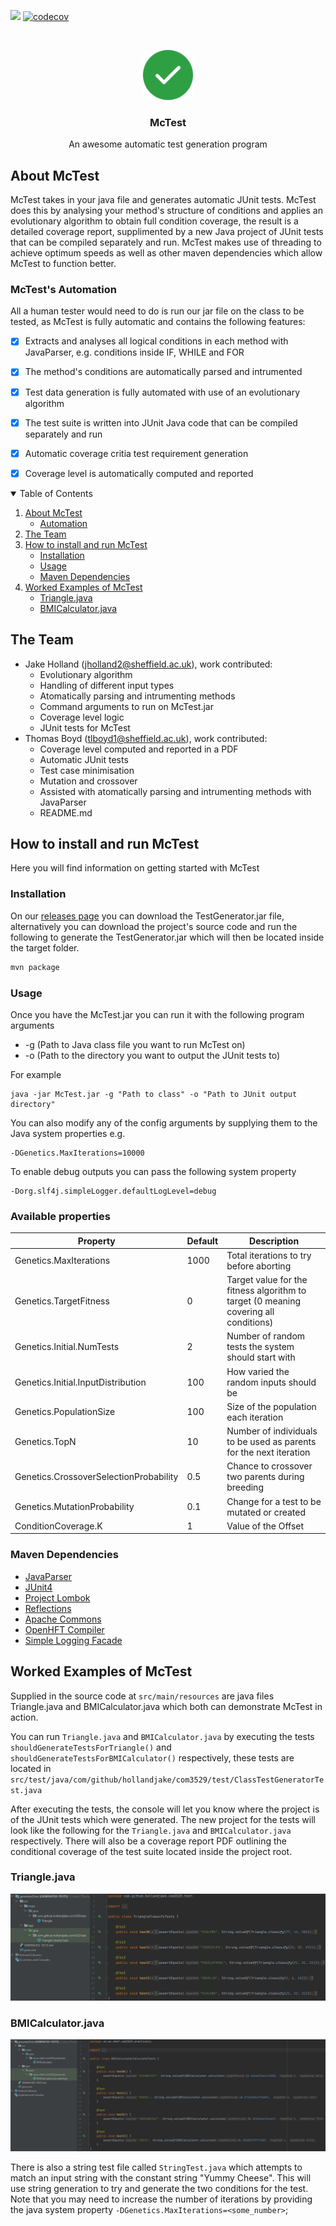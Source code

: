 ![](https://github.com/hollandjake/COM3529/actions/workflows/main.yml/badge.svg)
[![codecov](https://codecov.io/gh/hollandjake/COM3529/branch/master/graph/badge.svg?token=jU7JnWwhy3)](https://codecov.io/gh/hollandjake/COM3529)

<br />
<p align="center">
  <a href="https://github.com/hollandjake/COM3529">
    <img src=".github/images/logo.png" alt="Logo" width="80" height="80">
  </a>

  <h3 align="center">McTest</h3>

  <p align="center">
    An awesome automatic test generation program
  </p>
</p>

## About McTest
McTest takes in your java file and generates automatic JUnit tests. McTest does this by analysing your method's structure of conditions and applies an evolutionary 
algorithm to obtain full condition coverage, the result is a detailed coverage report, supplimented by a new Java project of JUnit tests 
that can be compiled separately and run. McTest makes use of threading to achieve optimum speeds as well as other maven dependencies which allow McTest to function better.

### McTest's Automation
All a human tester would need to do is run our jar file on the class to be tested, as McTest is fully automatic and contains the following features:
- [x] Extracts and analyses all logical conditions in each method with JavaParser, e.g. conditions inside IF, WHILE and FOR
- [x] The method's conditions are automatically parsed and intrumented
- [x] Test data generation is fully automated with use of an evolutionary algorithm
- [x] The test suite is written into JUnit Java code that can be compiled separately and run
- [x] Automatic coverage critia test requirement generation
- [x] Coverage level is automatically computed and reported


<!-- TABLE OF CONTENTS -->
<details open="open">
  <summary>Table of Contents</summary>
  <ol>
    <li>
      <a href="#about-mctest">About McTest</a>
      <ul>
        <li><a href="#mctests-automation">Automation</a></li>
      </ul
    </li>
    <li>
      <a href="#the-team">The Team</a>
    </li>
    <li>
      <a href="#how-to-install-and-run-mctest">How to install and run McTest</a>
      <ul>
        <li><a href="#installation">Installation</a></li>
        <li><a href="#usage">Usage</a></li>
        <li><a href="#maven-dependencies">Maven Dependencies </a></li>
      </ul>
    </li>
    <li>
      <a href="#worked-examples-of-mctest">Worked Examples of McTest</a>
      <ul>
        <li><a href="#trianglejava">Triangle.java</a></li>
        <li><a href="#bmicalculatorjava">BMICalculator.java</a></li>
      </ul>
    </li>
  </ol>
</details>

## The Team
* Jake Holland (jholland2@sheffield.ac.uk), work contributed:
    * Evolutionary algorithm
    * Handling of different input types
    * Atomatically parsing and intrumenting methods
    * Command arguments to run on McTest.jar
    * Coverage level logic
    * JUnit tests for McTest
* Thomas Boyd (tlboyd1@sheffield.ac.uk), work contributed:
    * Coverage level computed and reported in a PDF
    * Automatic JUnit tests
    * Test case minimisation
    * Mutation and crossover
    * Assisted with atomatically parsing and intrumenting methods with JavaParser
    * README.md

## How to install and run McTest
Here you will find information on getting started with McTest

### Installation 
On our [releases page](https://github.com/hollandjake/COM3529/releases/) you can download the TestGenerator.jar file, 
alternatively you can download the project's source code and run the following to generate the TestGenerator.jar which will then be located inside the target folder.
```sh
mvn package
  ```

### Usage 
Once you have the McTest.jar you can run it with the following program arguments
* -g (Path to Java class file you want to run McTest on)
* -o (Path to the directory you want to output the JUnit tests to)

For example
```shell
java -jar McTest.jar -g "Path to class" -o "Path to JUnit output directory"
  ```

You can also modify any of the config arguments by supplying them to the Java system properties e.g.
```shell
-DGenetics.MaxIterations=10000
```

To enable debug outputs you can pass the following system property
```shell
-Dorg.slf4j.simpleLogger.defaultLogLevel=debug
```

### Available properties
| Property | Default | Description |
| -------- | ------- | ----------- |
| Genetics.MaxIterations | 1000 | Total iterations to try before aborting |
| Genetics.TargetFitness | 0 | Target value for the fitness algorithm to target (0 meaning covering all conditions) |
| Genetics.Initial.NumTests | 2 | Number of random tests the system should start with |
| Genetics.Initial.InputDistribution | 100 | How varied the random inputs should be |
| Genetics.PopulationSize | 100 | Size of the population each iteration |
| Genetics.TopN | 10 | Number of individuals to be used as parents for the next iteration |
| Genetics.CrossoverSelectionProbability | 0.5 | Chance to crossover two parents during breeding |
| Genetics.MutationProbability | 0.1 | Change for a test to be mutated or created |
| ConditionCoverage.K | 1 | Value of the Offset |

### Maven Dependencies 
* [JavaParser](https://github.com/javaparser/javaparser "JavaParser's Github")
* [JUnit4](https://github.com/junit-team/junit4 "JUnit4's Github")
* [Project Lombok](https://projectlombok.org/ "Project Lombok's Website")
* [Reflections](https://github.com/ronmamo/reflections "Reflections's Github")
* [Apache Commons](https://github.com/apache/commons-lang "Apache Commons Github")
* [OpenHFT Compiler](https://mvnrepository.com/artifact/net.openhft/compiler "OpenHFT's Website")
* [Simple Logging Facade](http://www.slf4j.org/ "Simple Logging Facade's Website")

## Worked Examples of McTest
Supplied in the source code at `src/main/resources` are java files Triangle.java and BMICalculator.java which both can demonstrate McTest in action.

You can run `Triangle.java` and `BMICalculator.java` by executing the tests `shouldGenerateTestsForTriangle()` and `shouldGenerateTestsForBMICalculator()` respectively, 
these tests are located in `src/test/java/com/github/hollandjake/com3529/test/ClassTestGeneratorTest.java`

After executing the tests, the console will let you know where the project is of the JUnit tests which were generated. The new project for the tests will look like the 
following for the `Triangle.java` and `BMICalculator.java` respectively. There will also be a coverage report PDF outlining the conditional coverage of the test suite located inside the project root.

### Triangle.java
![Triangle.java tests](.github/images/Triangletests.png)
### BMICalculator.java
![BMICalculator.java tests](.github/images/BMItests.png)

There is also a string test file called `StringTest.java` which attempts to match an input string with the constant string "Yummy Cheese". This will use string generation to try and generate the two conditions for the test.
Note that you may need to increase the number of iterations by providing the java system property `-DGenetics.MaxIterations=<some_number>`;
